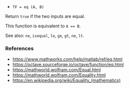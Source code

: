 - `TF = eq (A, B)`

Return `true` if the two inputs are equal.

This function is equivalent to `A == B`.

See also: `ne`, `isequal`, `le`, `ge`, `gt`, `ne`, `lt`.

### References

- https://www.mathworks.com/help/matlab/ref/eq.html
- https://octave.sourceforge.io/octave/function/eq.html
- https://mathworld.wolfram.com/Equal.html
- https://mathworld.wolfram.com/Equality.html
- https://en.wikipedia.org/wiki/Equality_(mathematics)
